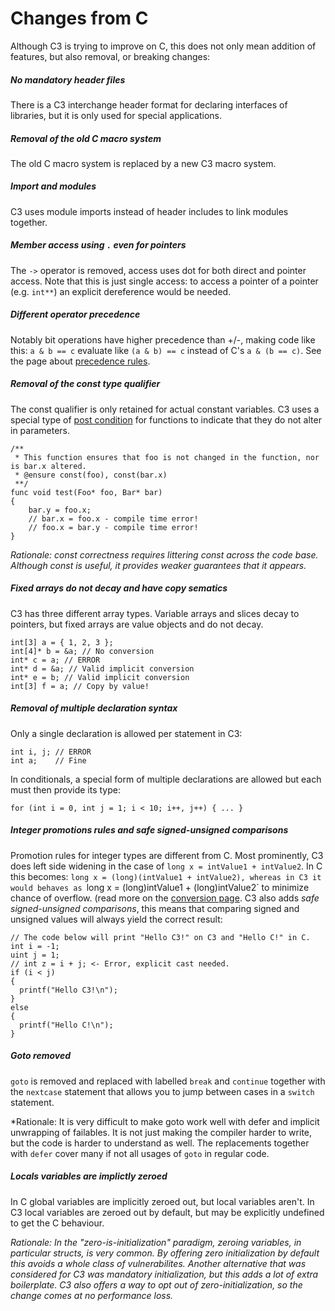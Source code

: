 # Changes from C

Although C3 is trying to improve on C, this does not only mean addition of features, but also removal, or breaking changes:

##### No mandatory header files

There is a C3 interchange header format for declaring interfaces of libraries, but it is only used for special applications.

##### Removal of the old C macro system

The old C macro system is replaced by a new C3 macro system.

##### Import and modules

C3 uses module imports instead of header includes to link modules together.

##### Member access using `.` even for pointers

The `->` operator is removed, access uses dot for both direct and pointer access. Note that this is just single access: to access a pointer of a pointer (e.g. `int**`) an explicit dereference would be needed.

##### Different operator precedence

Notably bit operations have higher precedence than +/-, making code like this: `a & b == c` evaluate like `(a & b) == c` instead of C's `a & (b == c)`. See the page about [precedence rules](../precedence).

##### Removal of the const type qualifier

The const qualifier is only retained for actual constant variables. C3 uses a special type of [post condition](../preconditions) for functions to indicate that they do not alter in parameters.

```
/**
 * This function ensures that foo is not changed in the function, nor is bar.x altered.
 * @ensure const(foo), const(bar.x)
 **/
func void test(Foo* foo, Bar* bar)
{
    bar.y = foo.x;
    // bar.x = foo.x - compile time error!
    // foo.x = bar.y - compile time error!
}
```

*Rationale: const correctness requires littering const across the code base. Although const is useful, it provides weaker guarantees that it appears.*

##### Fixed arrays do not decay and have copy sematics

C3 has three different array types. Variable arrays and slices decay to pointers, but fixed arrays are value objects and do not decay.

```
int[3] a = { 1, 2, 3 };
int[4]* b = &a; // No conversion
int* c = a; // ERROR
int* d = &a; // Valid implicit conversion
int* e = b; // Valid implicit conversion
int[3] f = a; // Copy by value!
```

##### Removal of multiple declaration syntax

Only a single declaration is allowed per statement in C3:

```
int i, j; // ERROR
int a;    // Fine
```

In conditionals, a special form of multiple declarations are allowed but each must then provide its type:

```
for (int i = 0, int j = 1; i < 10; i++, j++) { ... }
```

##### Integer promotions rules and safe signed-unsigned comparisons

Promotion rules for integer types are different from C. Most prominently, C3 does left side widening in the case of `long x = intValue1 + intValue2`. In C this becomes:
`long x = (long)(intValue1 + intValue2), whereas in C3 it would behaves as `long x = (long)intValue1 + (long)intValue2` to minimize chance of overflow. (read more on the [conversion page](../conversion). C3 also adds *safe signed-unsigned comparisons*, this means that comparing signed and unsigned values will always yield the correct result:

```
// The code below will print "Hello C3!" on C3 and "Hello C!" in C.
int i = -1;
uint j = 1;
// int z = i + j; <- Error, explicit cast needed.
if (i < j)
{
  printf("Hello C3!\n");
}
else
{
  printf("Hello C!\n");
}
```

##### Goto removed

`goto` is removed and replaced with labelled `break` and `continue` together with the `nextcase` statement that allows you to jump between cases in a `switch` statement.

*Rationale: It is very difficult to make goto work well with defer and implicit unwrapping of failables. It is not just making the compiler harder to write, but
the code is harder to understand as well. The replacements together with `defer` cover many if not all usages of `goto` in regular code.

##### Locals variables are implictly zeroed

In C global variables are implicitly zeroed out, but local variables aren't. In C3 local variables are zeroed out by default, but may be explicitly undefined to get the C behaviour.

*Rationale: In the "zero-is-initialization" paradigm, zeroing variables, in particular structs, is very common. By offering zero initialization by default this avoids a whole class of vulnerabilites.
Another alternative that was considered for C3 was mandatory initialization,
but this adds a lot of extra boilerplate. 
C3 also offers a way to opt out of zero-initialization, so the change comes at no performance loss.*
